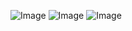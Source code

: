 ![Image](https://github.com/user-attachments/assets/748dbba0-5de5-4ec3-aa47-c924ca8d87f4)
![Image](https://github.com/user-attachments/assets/77c6581b-c1a8-40c7-88b4-cfdc8a2c5ea8)
![Image](https://github.com/user-attachments/assets/46ef6bf4-e76e-4dc1-b9a3-6f3df5e90793)
